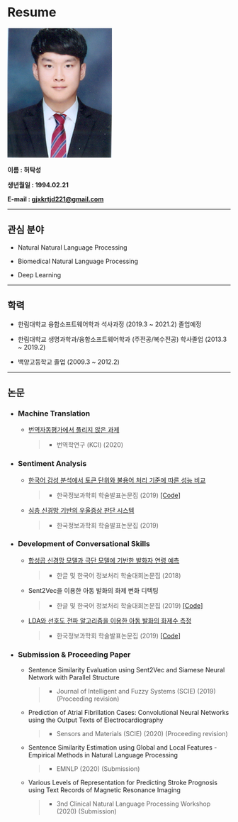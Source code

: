# Resume

![허탁성](https://github.com/HeoTaksung/Resume/blob/master/%ED%97%88%ED%83%81%EC%84%B1.jpg)

**이름 : 허탁성**

**생년월일 : 1994.02.21**

**E-mail : gjxkrtjd221@gmail.com**

-----------------------------------------------

## 관심 분야

  * Natural Natural Language Processing
  
  * Biomedical Natural Language Processing
  
  * Deep Learning

------------------------------------------------

## 학력

  * 한림대학교 융합소프트웨어학과 석사과정 (2019.3 ~ 2021.2) 졸업예정
  
  * 한림대학교 생명과학과/융합소프트웨어학과 (주전공/복수전공) 학사졸업 (2013.3 ~ 2019.2)
  
  * 백양고등학교 졸업 (2009.3 ~ 2012.2)
  
--------------------------------------------------

## 논문

* ### Machine Translation

  * [번역자동평가에서 풀리지 않은 과제](http://www.dbpia.co.kr/pdf/pdfView.do?nodeId=NODE09320505&mark=0&bookmarkCnt=0&ipRange=N&language=ko_KR)
    > - 번역학연구 (KCI) (2020)

* ### Sentiment Analysis

  * [한국어 감성 분석에서 토큰 단위와 불용어 처리 기준에 따른 성능 비교](http://www.dbpia.co.kr/journal/articleDetail?nodeId=NODE09301944)
    > - 한국정보과학회 학술발표논문집 (2019) [[Code]](https://github.com/HeoTaksung/Sentiment_Analysis)
   
  * [심층 신경망 기반의 우울증상 판단 시스템](http://www.dbpia.co.kr/pdf/pdfView.do?nodeId=NODE09301945&mark=0&useDate=&bookmarkCnt=0&ipRange=N&language=ko_KR)
    > - 한국정보과학회 학술발표논문집 (2019)
   
* ### Development of Conversational Skills

  * [합성곱 신경망 모델과 극단 모델에 기반한 발화자 연령 예측](https://www.koreascience.or.kr/article/CFKO201832073079012.page)
     > - 한글 및 한국어 정보처리 학술대회논문집 (2018)

  * Sent2Vec을 이용한 아동 발화의 화제 변화 디텍팅
     > - 한글 및 한국어 정보처리 학술대회논문집 (2019) [[Code]](https://github.com/HeoTaksung/Detection-of-Topic-Changes-in-Child-Speech-Using-Sent2Vec)
    
  * [LDA와 선호도 전파 알고리즘을 이용한 아동 발화의 화제수 측정](http://www.dbpia.co.kr/pdf/pdfView.do?nodeId=NODE09301947&mark=0&bookmarkCnt=1&ipRange=N&language=ko_KR)
     > - 한국정보과학회 학술발표논문집 (2019) [[Code]](https://github.com/HeoTaksung/Topic_Modeling)

* ### Submission & Proceeding Paper

  * Sentence Similarity Evaluation using Sent2Vec and Siamese Neural Network with Parallel Structure
    > - Journal of Intelligent and Fuzzy Systems (SCIE) (2019) (Proceeding revision)
    
  * Prediction of Atrial Fibrillation Cases: Convolutional Neural Networks using the Output Texts of Electrocardiography
    > - Sensors and Materials (SCIE) (2020) (Proceeding revision)
    
  * Sentence Similarity Estimation using Global and Local Features - Empirical Methods in Natural Language Processing
    > - EMNLP (2020) (Submission)
    
  * Various Levels of Representation for Predicting Stroke Prognosis using Text Records of Magnetic Resonance Imaging
    > - 3nd Clinical Natural Language Processing Workshop (2020) (Submission)
    
